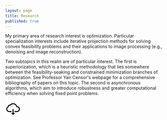 ```yaml
---
layout: page
title: Research
published: true
---
```


<p class="message">
My primary area of research interest is optimization. Particular specialization interests include iterative projection methods for solving convex feasibility problems and their applications to image processing (e.g., denoising and image reconstruction).


Two subtopics in this realm are of particular interest. The first is superiorization, which is a heuristic methodology that lies somewhere between the feasibility-seaking and constrained minimization branches of optimization. See Professor Yair Censor's webpage for a comprehensive bibliography of papers on this topic. The second is asynchronous algorithms, which aim to introduce robustness and greater computational efficiency when solving fixed point problems.
</p>



<div class = "message">
<div class = "featured">
<style>


.image {
  display: block;
  width: 50px;
  height: 50px;
}

.brightness {
    background-color: #92b4f2;
    display: inline-block;
    opacity: 0.75;

}
.brightness img:hover {
    opacity: .25;
}  
</style>  
  
  <div id="container">
  <div class="brightness">
  <img src="/public/images/download-icon.png" alt="Avatar" class="image" style="width:50px">
</div>
  </div>
  
 
  </div>
  </div>
